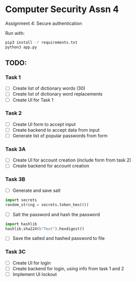 # Computer Security Assn 4

Assignment 4: Secure authentication

Run with:

```sh
pip3 install -r requirements.txt
python3 app.py
```

## TODO:

### Task 1

- [ ] Create list of dictionary words (30)
- [ ] Create list of dictionary word replacements
- [ ] Create UI for Task 1

### Task 2

- [ ] Create UI form to accept input
- [ ] Create backend to accept data from input
- [ ] Generate list of popular passwords from form

### Task 3A

- [ ] Create UI for account creation (include form from task 2)
- [ ] Create backend for account creation

### Task 3B

- [ ] Generate and save salt

```python
import secrets
random_string = secrets.token_hex(8))
```

- [ ] Salt the password and hash the password

```python
import hashlib
hashlib.sha224(b"Text").hexdigest()
```

- [ ] Save the salted and hashed password to file

### Task 3C

- [ ] Create UI for login
- [ ] Create backend for login, using info from task 1 and 2
- [ ] Implement UI lockout
